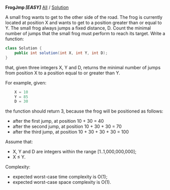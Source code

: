 __FrogJmp *[EASY]*__		[All](../README.md) / [Solution](../Codility/src/train/time_complexity/FrogJmp.java)

A small frog wants to get to the other side of the road. The frog is currently located at position X and wants to get to a position greater than or equal to Y. The small frog always jumps a fixed distance, D.
Count the minimal number of jumps that the small frog must perform to reach its target.
Write a function:
```java
class Solution {
	public int solution(int X, int Y, int D);
}
```
that, given three integers X, Y and D, returns the minimal number of jumps from position X to a position equal to or greater than Y.

For example, given:
```java
	X = 10
	Y = 85
	D = 30
``` 
the function should return 3, because the frog will be positioned as follows:

+ after the first jump, at position 10 + 30 = 40
+ after the second jump, at position 10 + 30 + 30 = 70
+ after the third jump, at position 10 + 30 + 30 + 30 = 100
	
Assume that:

+ X, Y and D are integers within the range [1..1,000,000,000];
+ X ≤ Y.
	
Complexity:

+ expected worst-case time complexity is O(1);
+ expected worst-case space complexity is O(1).